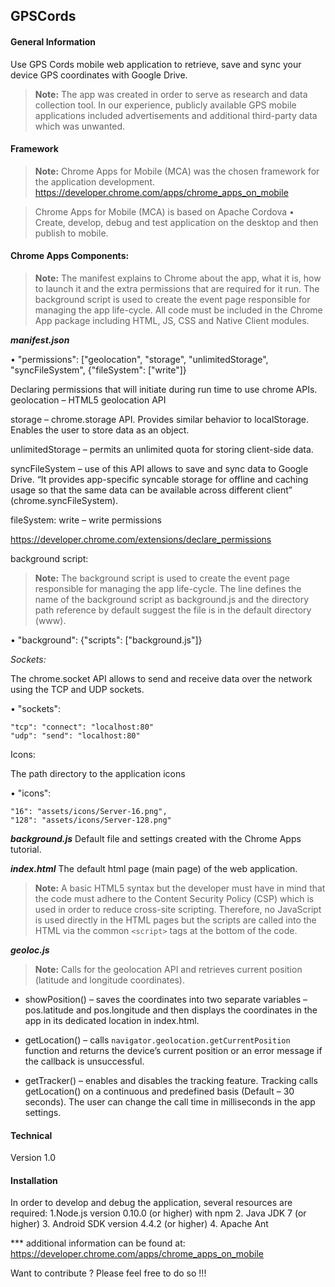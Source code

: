 ## GPSCords

#### General Information

Use GPS Cords mobile web application to retrieve, save and sync your device GPS coordinates with Google Drive. 

> **Note:**
 The app was created in order to serve as research and data collection tool. 
In our experience, publicly available GPS mobile applications included advertisements and additional third-party data which was unwanted.

#### Framework

> **Note:**
Chrome Apps for Mobile (MCA) was the chosen framework for the application development. 
https://developer.chrome.com/apps/chrome_apps_on_mobile

> Chrome Apps for Mobile (MCA) is based on Apache Cordova
•	Create, develop, debug and test application on the desktop and then publish to mobile.

#### Chrome Apps Components:

>**Note:**
The manifest explains to Chrome about the app, what it is, how to launch it and the extra permissions that are required for it run.
The background script is used to create the event page responsible for managing the app life-cycle.
All code must be included in the Chrome App package including HTML, JS, CSS and Native Client modules.

***manifest.json***

•	"permissions": ["geolocation", "storage", "unlimitedStorage", "syncFileSystem", {"fileSystem": ["write"]}

Declaring permissions that will initiate during run time to use chrome APIs. 
geolocation – HTML5 geolocation API

storage – chrome.storage API. Provides similar behavior to localStorage. Enables the user to store data as an object.

unlimitedStorage – permits an unlimited quota for storing client-side data.

syncFileSystem – use of this API allows to save and sync data to Google Drive. 
“It provides app-specific syncable storage for offline and caching usage so that the same data can be available across different client” (chrome.syncFileSystem).

fileSystem: write – write permissions

https://developer.chrome.com/extensions/declare_permissions

background script:
>**Note:**
>The background script is used to create the event page responsible for managing the app life-cycle. The line defines the name of the background script as background.js and the directory path reference by default suggest the file is in the default directory (www).

•	"background": {"scripts": ["background.js"]}

*Sockets:* 

The chrome.socket API allows to send and receive data over the network using the TCP and UDP sockets.

•	"sockets": 

	"tcp": "connect": "localhost:80"
    "udp": "send": "localhost:80"
Icons:

The path directory to the application icons

•	"icons": 

    "16": "assets/icons/Server-16.png",
    "128": "assets/icons/Server-128.png"

***background.js***
Default file and settings created with the Chrome Apps tutorial.

***index.html***
The default html page (main page) of the web application. 
>**Note:**
> A basic HTML5 syntax but the developer must have in mind that the code must adhere to the Content Security Policy (CSP) which is used in order to reduce cross-site scripting. 
> Therefore, no JavaScript is used directly in the HTML pages but the scripts are called into the HTML via the common `<script>` tags at the bottom of the code.

***geoloc.js***
>**Note:**
> Calls for the geolocation API and retrieves current position (latitude and longitude coordinates).

- showPosition() – saves the coordinates into two separate variables – pos.latitude and pos.longitude and then displays the coordinates in the app in its dedicated location in index.html.

- getLocation() – calls `navigator.geolocation.getCurrentPosition` function and returns the device’s current position or an error message if the callback is unsuccessful.

- getTracker() – enables and disables the tracking feature. Tracking calls getLocation() on a continuous and predefined basis (Default – 30 seconds). The user can change the call time in milliseconds in the app settings.

#### Technical 
Version
1.0

#### Installation
In order to develop and debug the application, several resources are required:
1.Node.js version 0.10.0 (or higher) with npm
2. Java JDK 7 (or higher)
3. Android SDK version 4.4.2 (or higher)
4. Apache Ant

*** additional information can be found at: https://developer.chrome.com/apps/chrome_apps_on_mobile

Want to contribute ? Please feel free to do so !!!
